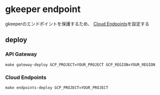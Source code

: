 # gkeeper endpoint

gkeeperのエンドポイントを保護するため、
[Cloud Endpoints](https://cloud.google.com/endpoints/docs/openapi/get-started-cloud-run?hl=ja)を設定する

## deploy

### API Gateway

`make gateway-deploy GCP_PROJECT=YOUR_PROJECT GCP_REGION=YOUR_REGION`

### Cloud Endpoints

`make endpoints-deploy GCP_PROJECT=YOUR_PROJECT`
